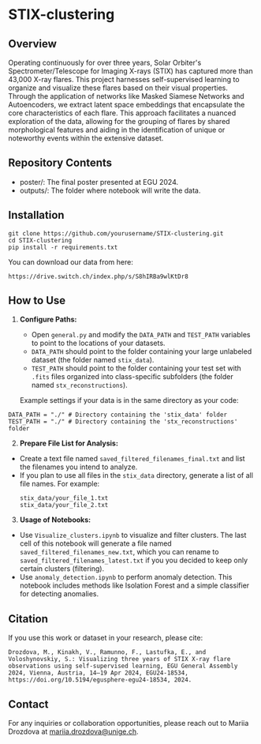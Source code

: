 # STIX-clustering

## Overview
Operating continuously for over three years, Solar Orbiter's Spectrometer/Telescope for Imaging X-rays (STIX) has captured more than 43,000 X-ray flares. This project harnesses self-supervised learning to organize and visualize these flares based on their visual properties. Through the application of networks like Masked Siamese Networks and Autoencoders, we extract latent space embeddings that encapsulate the core characteristics of each flare. This approach facilitates a nuanced exploration of the data, allowing for the grouping of flares by shared morphological features and aiding in the identification of unique or noteworthy events within the extensive dataset.

## Repository Contents
- poster/: The final poster presented at EGU 2024.
- outputs/: The folder where notebook will write the data.

## Installation

```
git clone https://github.com/yourusername/STIX-clustering.git
cd STIX-clustering
pip install -r requirements.txt
```
You can download our data from here:

```
https://drive.switch.ch/index.php/s/S8hIRBa9wlKtDr8
```

## How to Use

1. **Configure Paths:**
   - Open `general.py` and modify the `DATA_PATH` and `TEST_PATH` variables to point to the locations of your datasets.
   - `DATA_PATH` should point to the folder containing your large unlabeled dataset (the folder named `stix_data`).
   - `TEST_PATH` should point to the folder containing your test set with `.fits` files organized into class-specific subfolders (the folder named `stx_reconstructions`).
     
   Example settings if your data is in the same directory as your code:
```
DATA_PATH = "./" # Directory containing the 'stix_data' folder
TEST_PATH = "./" # Directory containing the 'stx_reconstructions' folder
```

2. **Prepare File List for Analysis:**
- Create a text file named `saved_filtered_filenames_final.txt` and list the filenames you intend to analyze.
- If you plan to use all files in the `stix_data` directory, generate a list of all file names. For example:
  ```
  stix_data/your_file_1.txt
  stix_data/your_file_2.txt
  ```

3. **Usage of Notebooks:**
- Use `Visualize_clusters.ipynb` to visualize and filter clusters. The last cell of this notebook will generate a file named `saved_filtered_filenames_new.txt`, which you can rename to `saved_filtered_filenames_latest.txt` if you you decided to keep only certain clusters (filtering).
- Use `anomaly_detection.ipynb` to perform anomaly detection. This notebook includes methods like Isolation Forest and a simple classifier for detecting anomalies.


## Citation
If you use this work or dataset in your research, please cite:

```
Drozdova, M., Kinakh, V., Ramunno, F., Lastufka, E., and Voloshynovskiy, S.: Visualizing three years of STIX X-ray flare observations using self-supervised learning, EGU General Assembly 2024, Vienna, Austria, 14–19 Apr 2024, EGU24-18534, https://doi.org/10.5194/egusphere-egu24-18534, 2024.
```

## Contact
For any inquiries or collaboration opportunities, please reach out to Mariia Drozdova at mariia.drozdova@unige.ch.
